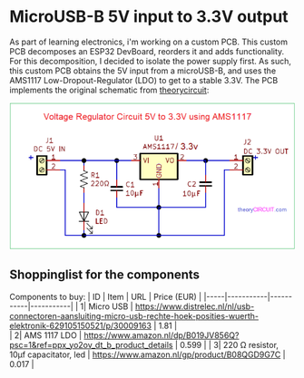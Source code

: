 # MicroUSB-B 5V input to 3.3V output
As part of learning electronics, i'm working on a custom PCB. This custom PCB decomposes an ESP32 DevBoard, reorders it and adds functionality. For this decomposition, I decided to isolate the power supply first. As such, this custom PCB obtains the 5V input from a microUSB-B, and uses the AMS1117 Low-Dropout-Regulator (LDO) to get to a stable 3.3V. The PCB implements the original schematic from [theorycircuit](https://theorycircuit.com/power-circuits/voltage-regulator-circuit-5v-to-3-3v/):

![Original circuit](https://github.com/JeroenSlobbe/Hardware/blob/main/MicroUSB_5V_to_3.3V/img/circuit.png?raw=true)


## Shoppinglist for the components
Components to buy:
| ID | Item | URL | Price (EUR) |
|-----|-----------|-----------|-----------|
|     1| Micro USB | https://www.distrelec.nl/nl/usb-connectoren-aansluiting-micro-usb-rechte-hoek-posities-wuerth-elektronik-629105150521/p/30009163 | 1.81 |    
|     2| AMS 1117 LDO | https://www.amazon.nl/dp/B019JV856Q?psc=1&ref=ppx_yo2ov_dt_b_product_details | 0.599 |
|     3| 220 &Omega; resistor, 10&mu;f capacitator, led | https://www.amazon.nl/gp/product/B08QGD9G7C | 0.017 |
